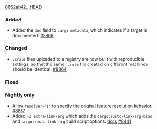 [8662ab42...HEAD](https://github.com/rust-lang/cargo/compare/8662ab42...HEAD)

### Added
- Added the `doc` field to `cargo metadata`, which indicates if a target is
  documented.
  [#8869](https://github.com/rust-lang/cargo/pull/8869)

### Changed
- `.crate` files uploaded to a registry are now built with reproducible
  settings, so that the same `.crate` file created on different machines
  should be identical.
  [#8864](https://github.com/rust-lang/cargo/pull/8864)

### Fixed

### Nightly only
- Allow `resolver="1"` to specify the original feature resolution behavior.
  [#8857](https://github.com/rust-lang/cargo/pull/8857)
- Added `-Z extra-link-arg` which adds the `cargo:rustc-link-arg-bins`
  and `cargo:rustc-link-arg` build script options.
  [docs](https://doc.rust-lang.org/nightly/cargo/reference/unstable.html#extra-link-arg)
  [#8441](https://github.com/rust-lang/cargo/pull/8441)
